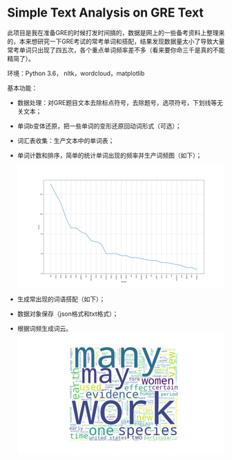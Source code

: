 # Simple Text Analysis on GRE Text

此项目是我在准备GRE的时候打发时间搞的，数据是网上的一些备考资料上整理来的，本来想研究一下GRE考试的常考单词和搭配，结果发现数据量太小了导致大量常考单词只出现了四五次，各个重点单词频率差不多（看来要你命三千是真的不能精简了）。

环境：Python 3.6， nltk，wordcloud，matplotlib

基本功能：

* 数据处理：对GRE题目文本去除标点符号，去除题号，选项符号，下划线等无关文本；

* 单词b变体还原，把一些单词的变形还原回动词形式（可选）；

* 词汇表收集：生产文本中的单词表；

* 单词计数和排序，简单的统计单词出现的频率并生产词频图（如下）；

  ![freqcurve](https://github.com/shawkui/GRE-Text-Analysis/blob/master/data/freqcurve.png)

* 生成常出现的词语搭配（如下）；

* 数据对象保存（json格式和txt格式）；

* 根据词频生成词云。![wordcloud](https://github.com/shawkui/GRE-Text-Analysis/blob/master/data/wordcloud.png)
